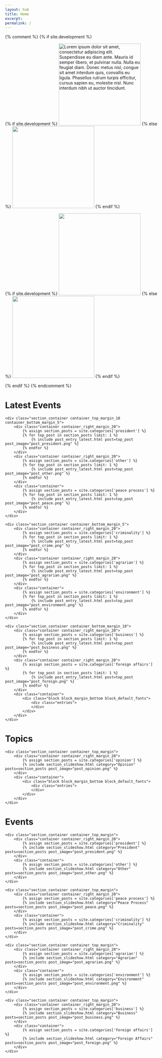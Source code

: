 ```yaml
---
layout: hub
title: Home
excerpt:
permalink: /
---
```


{% comment %}
{% if site.development %}
<div class="image_container">
    <div class="container">
    {% if site.development %}
        <img id="source_top_1" class="modal_source" src="/images/top_1.png" alt="Lorem ipsum dolor sit amet, consectetur adipiscing elit. Suspendisse eu diam ante. Mauris id semper libero, et pulvinar nulla. Nulla eu feugiat diam. Donec metus nisl, congue sit amet interdum quis, convallis eu ligula. Phasellus rutrum turpis efficitur, cursus sapien eu, molestie nisl. Nunc interdum nibh ut auctor tincidunt." width="270px" height="auto" >
    {% else %}
        <img id="source_top_1" class="modal_source" src="{{ site.image_source }}/site/top_1.png" width="270px" height="auto" >
    {% endif %}
        <div id="modal_top_1" class="modal">
            <div class="modal_content">
                <img id="destination_top_1" class="modal_image">
                <p id="caption_top_1" class="modal_caption"></p>
            </div>
        </div>
    </div>
    <div class="container">
    {% if site.development %}
        <img id="source_top_2" class="modal_source" src="/images/top_2.png" width="270px" height="auto" >
    {% else %}
        <img id="source_top_2" class="modal_source" src="{{ site.image_source }}/site/top_2.png" width="270px" height="auto" >
    {% endif %}
        <div id="modal_top_2" class="modal">
            <div class="modal_content">
                <img id="destination_top_2" class="modal_image">
                <p id="caption_top_2" class="modal_caption"></p>
            </div>
        </div>
    </div>
</div>
{% endif %}
{% endcomment %}


<div class="section_container_wrapper section_container_wrapper_border">
    <h1>Latest Events</h1>
    
    <div class="section_container container_top_margin_10 container_bottom_margin_5">
        <div class="container container_right_margin_20">
            {% assign section_posts = site.categories['president'] %}
            {% for top_post in section_posts limit: 1 %}
                {% include post_entry_latest.html post=top_post post_image="post_president.png" %}
            {% endfor %}
        </div>
        <div class="container container_right_margin_20">
            {% assign section_posts = site.categories['other'] %}
            {% for top_post in section_posts limit: 1 %}
                {% include post_entry_latest.html post=top_post post_image="post_other.png" %}
            {% endfor %}
        </div>
        <div class="container">
            {% assign section_posts = site.categories['peace process'] %}
            {% for top_post in section_posts limit: 1 %}
                {% include post_entry_latest.html post=top_post post_image="post_peace.png" %}
            {% endfor %}
        </div>
    </div>
    
    <div class="section_container container_bottom_margin_5">
        <div class="container container_right_margin_20">
            {% assign section_posts = site.categories['criminality'] %}
            {% for top_post in section_posts limit: 1 %}
                {% include post_entry_latest.html post=top_post post_image="post_crime.png" %}
            {% endfor %}
        </div>
        <div class="container container_right_margin_20">
            {% assign section_posts = site.categories['agrarian'] %}
            {% for top_post in section_posts limit: 1 %}
                {% include post_entry_latest.html post=top_post post_image="post_agrarian.png" %}
            {% endfor %}
        </div>
        <div class="container">
            {% assign section_posts = site.categories['environment'] %}
            {% for top_post in section_posts limit: 1 %}
                {% include post_entry_latest.html post=top_post post_image="post_environment.png" %}
            {% endfor %}
        </div>
    </div>
        
    <div class="section_container container_bottom_margin_10">
        <div class="container container_right_margin_20">
            {% assign section_posts = site.categories['business'] %}
            {% for top_post in section_posts limit: 1 %}
                {% include post_entry_latest.html post=top_post post_image="post_business.png" %}
            {% endfor %}
        </div>
        <div class="container container_right_margin_20">
            {% assign section_posts = site.categories['foreign affairs'] %}
            {% for top_post in section_posts limit: 1 %}
                {% include post_entry_latest.html post=top_post post_image="post_foreign.png" %}
            {% endfor %}
        </div>
        <div class="container">
            <div class="block block_margin_bottom block_default_fonts">
                <div class="entries">
                </div>
            </div>
        </div>
    </div>
    
</div>



<div class="section_container_wrapper section_container_wrapper_border">
    <h1>Topics</h1>

    <div class="section_container container_top_margin">
        <div class="container container_right_margin_20">
            {% assign section_posts = site.categories['opinion'] %}
            {% include section_slideshow.html category="Opinion" posts=section_posts post_image="post_opinion.png" %}
        </div>
        <div class="container">
            <div class="block block_margin_bottom block_default_fonts">
                <div class="entries">
                </div>
            </div>
        </div>
    </div>
</div>



<div class="section_container_wrapper section_container_wrapper_border container_bottom_margin_10">
    <h1>Events</h1>
    
    <div class="section_container container_top_margin">
        <div class="container container_right_margin_20">
            {% assign section_posts = site.categories['president'] %}
            {% include section_slideshow.html category="President" posts=section_posts post_image="post_president.png" %}
        </div>
        <div class="container">
            {% assign section_posts = site.categories['other'] %}
            {% include section_slideshow.html category="Other" posts=section_posts post_image="post_other.png" %}
        </div>
    </div>

    <div class="section_container container_top_margin">
        <div class="container container_right_margin_20">
            {% assign section_posts = site.categories['peace process'] %}
            {% include section_slideshow.html category="Peace Process" posts=section_posts post_image="post_peace.png" %}
        </div>
        <div class="container">
            {% assign section_posts = site.categories['criminality'] %}
            {% include section_slideshow.html category="Criminality" posts=section_posts post_image="post_crime.png" %}
        </div>
    </div>

    <div class="section_container container_top_margin">
        <div class="container container_right_margin_20">
            {% assign section_posts = site.categories['agrarian'] %}
            {% include section_slideshow.html category="Agrarian" posts=section_posts post_image="post_agrarian.png" %}
        </div>
        <div class="container">
            {% assign section_posts = site.categories['environment'] %}
            {% include section_slideshow.html category="Environment" posts=section_posts post_image="post_environment.png" %}
        </div>
    </div>
    
    <div class="section_container container_top_margin">
        <div class="container container_right_margin_20">
            {% assign section_posts = site.categories['business'] %}
            {% include section_slideshow.html category="Business" posts=section_posts post_image="post_business.png" %}
        </div>
        <div class="container">
            {% assign section_posts = site.categories['foreign affairs'] %}
            {% include section_slideshow.html category="Foreign Affairs" posts=section_posts post_image="post_foreign.png" %}
        </div>
    </div>
    
</div>



<script>
    $(document).ready(function() {
        currentOpinionSlide(0);
        
        //currentHeadlineSlide(0);
        currentPresidentSlide(1);
        currentOtherSlide(1);
        
        currentPeaceProcessSlide(1);
        currentCriminalitySlide(1);
        
        currentAgrarianSlide(1);
        currentEnvironmentSlide(1);
        
        currentBusinessSlide(1);
        currentForeignAffairsSlide(1);
    });
    
    popupModal('modal_top_1', 'source_top_1', 'destination_top_1', 'caption_top_1');
    popupModal('modal_top_2', 'source_top_2', 'destination_top_2', 'caption_top_2');

    // Argument must be greater than zero.
    /*
    function currentHeadlineSlide(n) {
        showHeadlineSlides(n);
    }
    */
    
    function currentPresidentSlide(n) {
        showPresidentSlides(n);
    }
    
    function currentOtherSlide(n) {
        showOtherSlides(n);
    }
    
    function currentCriminalitySlide(n) {
        showCriminalitySlides(n);
    }

    function currentBusinessSlide(n) {
        showBusinessSlides(n);
    }

    function currentAgrarianSlide(n) {
        showAgrarianSlides(n);
    }

    function currentEnvironmentSlide(n) {
        showEnvironmentSlides(n);
    }

    function currentForeignAffairsSlide(n) {
        showForeignAffairsSlides(n);
    }

    function currentPeaceProcessSlide(n) {
        showPeaceProcessSlides(n);
    }

    function currentOpinionSlide(n) {
        showOpinionSlides(n);
    }

    /*
    function showHeadlineSlides(n) {
        showSlides("headline_dot", "headline_news_entry", n);
    }
    */
    
    function showPresidentSlides(n) {
        showSlides("president_dot", "president_news_entry", n);
    }
    
    function showOtherSlides(n) {
        showSlides("other_dot", "other_news_entry", n);
    }

    function showBusinessSlides(n) {
        showSlides("business_dot", "business_news_entry", n);
    }

    function showAgrarianSlides(n) {
        showSlides("agrarian_dot", "agrarian_news_entry", n);
    }

    function showEnvironmentSlides(n) {
        showSlides("environment_dot", "environment_news_entry", n);
    }

    function showForeignAffairsSlides(n) {
        showSlides("foreign_affairs_dot", "foreign_affairs_news_entry", n);
    }

    function showPeaceProcessSlides(n) {
        showSlides("peace_process_dot", "peace_process_news_entry", n);
    }

    function showCriminalitySlides(n) {
        showSlides("criminality_dot", "criminality_news_entry", n);
    }
    
    function showOpinionSlides(n) {
        showSlides("opinion_dot", "opinion_news_entry", n);
    }

    function showSlides(links, entries, index) {
        let i;
        let dots = document.getElementsByClassName(links);
        let slides = document.getElementsByClassName(entries);

        for (i = 0; i < slides.length; i++) {
           slides[i].style.display = "none";
        }
        for (i = 0; i < dots.length; i++) {
            dots[i].className = dots[i].className.replace(" slideshow_active", "");
        }
        slides[index].style.display = "block";
        dots[index].className += " slideshow_active";
    }
    
    
    function popupModal(modal, imageSource, imageDestination, caption) {
        // Get the modal
        var modal = document.getElementById(modal);
        
        // Get the image and insert it inside the modal - use its "alt" text as a caption
        var imgSource = document.getElementById(imageSource);
        var imgDest = document.getElementById(imageDestination);
        var imgCaption = document.getElementById(caption);
        imgSource.onclick = function() {
            modal.style.display = "block";
            imgDest.src = imgSource.src;
            imgCaption.innerHTML = this.alt;
        }
        
        imgDest.onclick = function() {
            modal.style.display = "none";
        }
        modal.onclick = function() {
            modal.style.display = "none";
        }
    }
</script>
